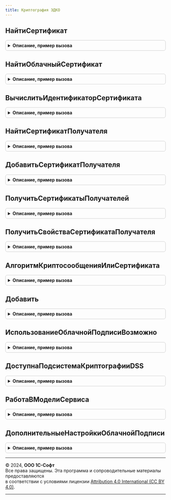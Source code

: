 ```yaml
---
title: Криптография ЭДКО
---
```



## НайтиСертификат
<details style="margin: 1em 0; padding: 0.5em; border: 1px solid #ccc; border-radius: 6px;">

<summary style="font-weight: bold; cursor: pointer;">Описание, пример вызова</summary>

```bsl

// Выполняет поиска сертификата в хранилище.
Функция НайтиСертификат(Сертификат, ВыполнятьПроверку = Ложь) Экспорт
```

Пример вызова
```bsl
Результат = КриптографияЭДКО.НайтиСертификат(Сертификат, ВыполнятьПроверку);
```
</details>

## НайтиОблачныйСертификат
<details style="margin: 1em 0; padding: 0.5em; border: 1px solid #ccc; border-radius: 6px;">

<summary style="font-weight: bold; cursor: pointer;">Описание, пример вызова</summary>

```bsl

// Выполняет поиска сертификата в хранилище DSS.
Функция НайтиОблачныйСертификат(Сертификат, ВыполнятьПроверку = Ложь, ТолькоЛичный = Ложь) Экспорт
```

Пример вызова
```bsl
Результат = КриптографияЭДКО.НайтиОблачныйСертификат(Сертификат, ВыполнятьПроверку, ТолькоЛичный);
```
</details>

## ВычислитьИдентификаторСертификата
<details style="margin: 1em 0; padding: 0.5em; border: 1px solid #ccc; border-radius: 6px;">

<summary style="font-weight: bold; cursor: pointer;">Описание, пример вызова</summary>

```bsl

Функция ВычислитьИдентификаторСертификата(СерийныйНомер, Издатель) Экспорт
```

Пример вызова
```bsl
Результат = КриптографияЭДКО.ВычислитьИдентификаторСертификата(СерийныйНомер, Издатель) 
```
</details>

## НайтиСертификатПолучателя
<details style="margin: 1em 0; padding: 0.5em; border: 1px solid #ccc; border-radius: 6px;">

<summary style="font-weight: bold; cursor: pointer;">Описание, пример вызова</summary>

```bsl

// Выполняет поиск сертификата получателя в хранилище сертификатов БРО
//
// Параметры:
//	Сертификат - Структура - содержит поля для поиска сертификата, например поле ТипСертификата может содержать варианты:
//				MY, AddressBook, CA, ROOT
//
// Возвращаемое значение:
// 	ФиксированнаяСтруктура
//
Функция НайтиСертификатПолучателя(Сертификат) Экспорт
```

Пример вызова
```bsl
Результат = КриптографияЭДКО.НайтиСертификатПолучателя(Сертификат) 
```
</details>

## ДобавитьСертификатПолучателя
<details style="margin: 1em 0; padding: 0.5em; border: 1px solid #ccc; border-radius: 6px;">

<summary style="font-weight: bold; cursor: pointer;">Описание, пример вызова</summary>

```bsl

// Выполняет добавление сертификата получателя в хранилище сертификатов БРО
//
// Параметры:
//	Сертификат - Структура
//	ТипХранилища - Строка - тип хранилища
//
// Возвращаемое значение
//	Строка, Неопределено - Идентификатор сертификата в случае успеха
//
Функция ДобавитьСертификатПолучателя(Сертификат, ТипХранилища) Экспорт
```

Пример вызова
```bsl
Результат = КриптографияЭДКО.ДобавитьСертификатПолучателя(Сертификат, ТипХранилища) 
```
</details>

## ПолучитьСертификатыПолучателей
<details style="margin: 1em 0; padding: 0.5em; border: 1px solid #ccc; border-radius: 6px;">

<summary style="font-weight: bold; cursor: pointer;">Описание, пример вызова</summary>

```bsl

// Выполняет поиск сертификата получателя в хранилище сертификатов БРО
//
// Параметры:
//	ТипХранилища - Строка - тип хранилища
//
Функция ПолучитьСертификатыПолучателей(ТипХранилища) Экспорт
```

Пример вызова
```bsl
Результат = КриптографияЭДКО.ПолучитьСертификатыПолучателей(ТипХранилища) 
```
</details>

## ПолучитьСвойстваСертификатаПолучателя
<details style="margin: 1em 0; padding: 0.5em; border: 1px solid #ccc; border-radius: 6px;">

<summary style="font-weight: bold; cursor: pointer;">Описание, пример вызова</summary>

```bsl

// Получает основные свойства переданного сертификата.
//
// Параметры:
//   Сертификат - ДвоичныеДанные - сертификат, свойства которого необходимо получить.
//
// Возвращаемое значение:
//	 ФиксированнаяСтруктура - свойства сертификата:
//    * Версия - Строка - версия сертификата.
//    * ДатаНачала - Дата - дата начала действия сертификата (UTC).
//    * ДатаОкончания - Дата - дата окончания действия сертификата (UTC).
//    * Издатель - ФиксированнаяСтруктура - информация об издателе сертификата:
//        ** CN - Строка - commonName
//        ** O - Строка - organizationName;
//        ** OU - Строка - organizationUnitName;
//        ** C - Строка - countryName;
//        ** ST - Строка - stateOrProvinceName;
//        ** L - Строка - localityName;
//        ** E - Строка - emailAddress;
//        ** SN - Строка - surname;
//        ** GN - Строка - givenName;
//        ** T - Строка - title;
//        ** STREET - Строка - streetAddress;
//        ** OGRN - Строка - ОГРН;
//        ** OGRNIP - Строка - ОГРНИП;
//        ** INN - Строка - ИНН;
//        ** SNILS - Строка - СНИЛС;
//           ...
//    * ИспользоватьДляПодписи - Булево - указывает, можно ли использовать данный сертификат для подписи.
//    * ИспользоватьДляШифрования - Булево - указывает, можно ли использовать данный сертификат для шифрования.
//    * ОткрытыйКлюч - ДвоичныеДанные - содержит данные открытого ключа.
//    * Отпечаток - ДвоичныеДанные - содержит данные отпечатка. Вычисляется динамически, по алгоритму SHA-1.
//    * РасширенныеСвойства - ФиксированнаяСтруктура -  расширенные свойства сертификата:
//        ** EKU - ФиксированныйМассив - Enhanced Key Usage.
//    * СерийныйНомер - ДвоичныеДанные - серийный номер сертификата.
//    * Субъект - ФиксированнаяСтруктура - информацию о субъекте сертификата. Состав см. Издатель.
//    * Сертификат - ДвоичныеДанные - файл сертификата в кодировке DER.
//    * Идентификатор - Строка - вычисляется по ключевым свойствам Издателя и серийному номеру по алгоритму SHA1.
//                               Используется для идентификации сертификата в сервисе криптографии.
//
Функция ПолучитьСвойстваСертификатаПолучателя(Сертификат) Экспорт
```

Пример вызова
```bsl
Результат = КриптографияЭДКО.ПолучитьСвойстваСертификатаПолучателя(Сертификат) 
```
</details>

## АлгоритмКриптосообщенияИлиСертификата
<details style="margin: 1em 0; padding: 0.5em; border: 1px solid #ccc; border-radius: 6px;">

<summary style="font-weight: bold; cursor: pointer;">Описание, пример вызова</summary>

```bsl

// Возвращает алгоритм зашифрованного или подписанного сообщения PKCS#7 либо сертификата X.509.
Функция АлгоритмКриптосообщенияИлиСертификата( Экспорт
```

Пример вызова
```bsl
Результат = КриптографияЭДКО.АлгоритмКриптосообщенияИлиСертификата();
```
</details>

## Добавить
<details style="margin: 1em 0; padding: 0.5em; border: 1px solid #ccc; border-radius: 6px;">

<summary style="font-weight: bold; cursor: pointer;">Описание, пример вызова</summary>

```bsl

// Добавляет сертификат в хранилище сертификатов получателей.
//
// Параметры:
//   Сертификат - ДвоичныеДанные - файл сертификата.
//              - Строка - адрес файла сертификата во временном хранилище.
//   ТипХранилища - Строка - тип хранилища, в которое необходимо добавить сертификат, возможные варианты: MY
//
Процедура Добавить(Сертификат, ТипХранилища) Экспорт
```

Пример вызова
```bsl
КриптографияЭДКО.Добавить(Сертификат, ТипХранилища) 
```
</details>

## ИспользованиеОблачнойПодписиВозможно
<details style="margin: 1em 0; padding: 0.5em; border: 1px solid #ccc; border-radius: 6px;">

<summary style="font-weight: bold; cursor: pointer;">Описание, пример вызова</summary>

```bsl

// Определяет доступность подсистемы облачной подписи в рамках обмена с КО (1С-Отчетность)
//
// Возвращаемое значение:
//	Булево - Возвращает Истина, если база используется во Фреш и включена ФО "ЭлектроннаяОблачнаяПодпись"
//
Функция ИспользованиеОблачнойПодписиВозможно() Экспорт
```

Пример вызова
```bsl
Результат = КриптографияЭДКО.ИспользованиеОблачнойПодписиВозможно() 
```
</details>

## ДоступнаПодсистемаКриптографииDSS
<details style="margin: 1em 0; padding: 0.5em; border: 1px solid #ccc; border-radius: 6px;">

<summary style="font-weight: bold; cursor: pointer;">Описание, пример вызова</summary>

```bsl

// Проверяет наличие встроенной подсистемы поддержки облачной криптографии
//
// Возвращаемое значение:
//	Булево - Возвращает Истина, если база используется во Фреш
//
Функция ДоступнаПодсистемаКриптографииDSS() Экспорт
```

Пример вызова
```bsl
Результат = КриптографияЭДКО.ДоступнаПодсистемаКриптографииDSS() 
```
</details>

## РаботаВМоделиСервиса
<details style="margin: 1em 0; padding: 0.5em; border: 1px solid #ccc; border-radius: 6px;">

<summary style="font-weight: bold; cursor: pointer;">Описание, пример вызова</summary>

```bsl

// Определяет режим запуска приложения в коробке или модели сервиса
//
// Возвращаемое значение:
//	Булево - Возвращает Истина, если база используется во Фреш
//
Функция РаботаВМоделиСервиса() Экспорт
```

Пример вызова
```bsl
Результат = КриптографияЭДКО.РаботаВМоделиСервиса() 
```
</details>

## ДополнительныеНастройкиОблачнойПодписи
<details style="margin: 1em 0; padding: 0.5em; border: 1px solid #ccc; border-radius: 6px;">

<summary style="font-weight: bold; cursor: pointer;">Описание, пример вызова</summary>

```bsl

// Получить дополнительные настройки для учетной записи облачной подписи в рамках обмена с КО (1С-Отчетность)
//
// Параметры:
//	УчетнаяЗапись 	- СправочникСсылка.УчетныеЗаписиDSS,
//					- СправочникСсылка.Организация
//
// Возвращаемое значение:
//	Структура
//		*
//
Функция ДополнительныеНастройкиОблачнойПодписи(УчетнаяЗапись) Экспорт
```

Пример вызова
```bsl
Результат = КриптографияЭДКО.ДополнительныеНастройкиОблачнойПодписи(УчетнаяЗапись) 
```
</details>

---

© 2024, **ООО 1С-Софт**  
Все права защищены. Эта программа и сопроводительные материалы предоставляются  
в соответствии с условиями лицензии [Attribution 4.0 International (CC BY 4.0)](https://creativecommons.org/licenses/by/4.0/legalcode).

---
